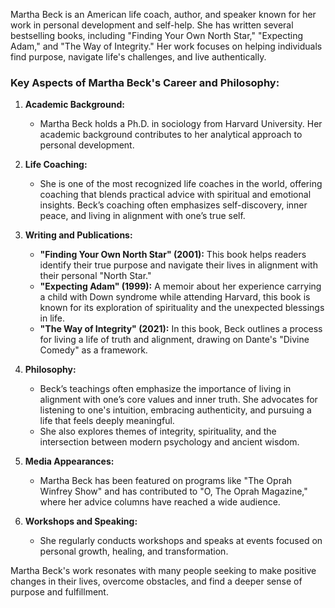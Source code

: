 Martha Beck is an American life coach, author, and speaker known for her work in personal development and self-help. She has written several bestselling books, including "Finding Your Own North Star," "Expecting Adam," and "The Way of Integrity." Her work focuses on helping individuals find purpose, navigate life's challenges, and live authentically.

### Key Aspects of Martha Beck's Career and Philosophy:

1. **Academic Background:**
   - Martha Beck holds a Ph.D. in sociology from Harvard University. Her academic background contributes to her analytical approach to personal development.

2. **Life Coaching:**
   - She is one of the most recognized life coaches in the world, offering coaching that blends practical advice with spiritual and emotional insights. Beck’s coaching often emphasizes self-discovery, inner peace, and living in alignment with one’s true self.

3. **Writing and Publications:**
   - **"Finding Your Own North Star" (2001):** This book helps readers identify their true purpose and navigate their lives in alignment with their personal "North Star."
   - **"Expecting Adam" (1999):** A memoir about her experience carrying a child with Down syndrome while attending Harvard, this book is known for its exploration of spirituality and the unexpected blessings in life.
   - **"The Way of Integrity" (2021):** In this book, Beck outlines a process for living a life of truth and alignment, drawing on Dante's "Divine Comedy" as a framework.

4. **Philosophy:**
   - Beck’s teachings often emphasize the importance of living in alignment with one’s core values and inner truth. She advocates for listening to one's intuition, embracing authenticity, and pursuing a life that feels deeply meaningful.
   - She also explores themes of integrity, spirituality, and the intersection between modern psychology and ancient wisdom.

5. **Media Appearances:**
   - Martha Beck has been featured on programs like "The Oprah Winfrey Show" and has contributed to "O, The Oprah Magazine," where her advice columns have reached a wide audience.

6. **Workshops and Speaking:**
   - She regularly conducts workshops and speaks at events focused on personal growth, healing, and transformation.

Martha Beck's work resonates with many people seeking to make positive changes in their lives, overcome obstacles, and find a deeper sense of purpose and fulfillment.